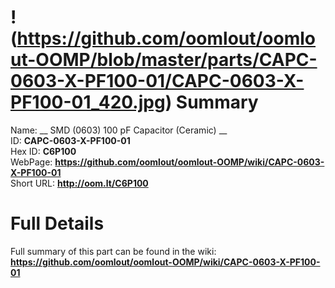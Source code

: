 
!(https://github.com/oomlout/oomlout-OOMP/blob/master/parts/CAPC-0603-X-PF100-01/CAPC-0603-X-PF100-01_420.jpg)
Summary
=================
  
Name: __ SMD (0603) 100 pF Capacitor (Ceramic) __    
ID: __CAPC-0603-X-PF100-01__   
Hex ID: __C6P100__   
WebPage: __https://github.com/oomlout/oomlout-OOMP/wiki/CAPC-0603-X-PF100-01__   
Short URL: __http://oom.lt/C6P100__   

Full Details
==========================
Full summary of this part can be found in the wiki:   
__https://github.com/oomlout/oomlout-OOMP/wiki/CAPC-0603-X-PF100-01__    

